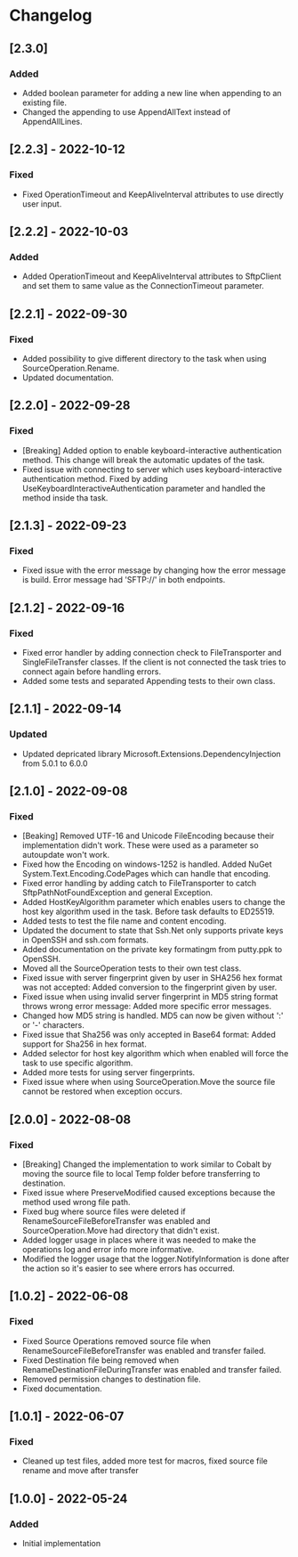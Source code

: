 # Changelog

## [2.3.0]
### Added
- Added boolean parameter for adding a new line when appending to an existing file.
- Changed the appending to use AppendAllText instead of AppendAllLines.

## [2.2.3] - 2022-10-12
### Fixed
- Fixed OperationTimeout and KeepAliveInterval attributes to use directly user input.

## [2.2.2] - 2022-10-03
### Added
- Added OperationTimeout and KeepAliveInterval attributes to SftpClient and set them to same value as the ConnectionTimeout parameter.

## [2.2.1] - 2022-09-30
### Fixed
- Added possibility to give different directory to the task when using SourceOperation.Rename.
- Updated documentation.

## [2.2.0] - 2022-09-28
### Fixed
- [Breaking] Added option to enable keyboard-interactive authentication method. This change will break the automatic updates of the task.
- Fixed issue with connecting to server which uses keyboard-interactive authentication method. Fixed by adding UseKeyboardInteractiveAuthentication parameter and handled the method inside tha task.

## [2.1.3] - 2022-09-23
### Fixed
- Fixed issue with the error message by changing how the error message is build. Error message had 'SFTP://' in both endpoints.

## [2.1.2] - 2022-09-16
### Fixed
- Fixed error handler by adding connection check to FileTransporter and SingleFileTransfer classes. If the client is not connected the task tries to connect again before handling errors.
- Added some tests and separated Appending tests to their own class.

## [2.1.1] - 2022-09-14
### Updated
- Updated depricated library Microsoft.Extensions.DependencyInjection from 5.0.1 to 6.0.0

## [2.1.0] - 2022-09-08
### Fixed
- [Beaking] Removed UTF-16 and Unicode FileEncoding because their implementation didn't work. These were used as a parameter so autoupdate won't work.
- Fixed how the Encoding on windows-1252 is handled. Added NuGet System.Text.Encoding.CodePages which can handle that encoding.
- Fixed error handling by adding catch to FileTransporter to catch SftpPathNotFoundException and general Exception.
- Added HostKeyAlgorithm parameter which enables users to change the host key algorithm used in the task. Before task defaults to ED25519.
- Added tests to test the file name and content encoding.
- Updated the document to state that Ssh.Net only supports private keys in OpenSSH and ssh.com formats.
- Added documentation on the private key formatingm from putty.ppk to OpenSSH.
- Moved all the SourceOperation tests to their own test class. 
- Fixed issue with server fingerprint given by user in SHA256 hex format was not accepted: Added conversion to the fingerprint given by user.
- Fixed issue when using invalid server fingerprint in MD5 string format throws wrong error message: Added more specific error messages.
- Changed how MD5 string is handled. MD5 can now be given without ':' or '-' characters.
- Fixed issue that Sha256 was only accepted in Base64 format: Added support for Sha256 in hex format.
- Added selector for host key algorithm which when enabled will force the task to use specific algorithm.
- Added more tests for using server fingerprints.
- Fixed issue where when using SourceOperation.Move the source file cannot be restored when exception occurs. 

## [2.0.0] - 2022-08-08
### Fixed
- [Breaking] Changed the implementation to work similar to Cobalt by moving the source file to local Temp folder before transferring to destination.
- Fixed issue where PreserveModified caused exceptions because the method used wrong file path.
- Fixed bug where source files were deleted if RenameSourceFileBeforeTransfer was enabled and SourceOperation.Move had directory that didn't exist.
- Added logger usage in places where it was needed to make the operations log and error info more informative.
- Modified the logger usage that the logger.NotifyInformation is done after the action so it's easier to see where errors has occurred.

## [1.0.2] - 2022-06-08
### Fixed
- Fixed Source Operations removed source file when RenameSourceFileBeforeTransfer was enabled and transfer failed.
- Fixed Destination file being removed when RenameDestinationFileDuringTransfer was enabled and transfer failed.
- Removed permission changes to destination file.
- Fixed documentation.

## [1.0.1] - 2022-06-07
### Fixed
- Cleaned up test files, added more test for macros, fixed source file rename and move after transfer

## [1.0.0] - 2022-05-24
### Added
- Initial implementation
